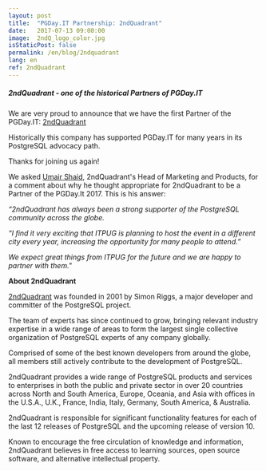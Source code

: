 ```yaml
---
layout: post
title:  "PGDay.IT Partnership: 2ndQuadrant"
date:   2017-07-13 09:00:00
image:  2ndQ_logo_color.jpg
isStaticPost: false
permalink: /en/blog/2ndquadrant
lang: en
ref: 2ndQuadrant
---
```


<h5> 2ndQuadrant - one of the historical Partners of PGDay.IT</h5>

We are very proud to announce that we have the first Partner of the PGDay.IT: [2ndQuadrant](https://www.2ndquadrant.com)

Historically this company has supported PGDay.IT for many years in its PostgreSQL advocacy path.

Thanks for joining us again!

We asked [Umair Shaid](https://www.linkedin.com/in/umair-shahid-9458b327/), 2ndQuadrant's Head of Marketing and Products, for a comment about why he thought
appropriate for 2ndQuadrant to be a Partner of the PGDay.It 2017. This is his answer:

_“2ndQuadrant has always been a strong supporter of the PostgreSQL community across the globe._

_“I find it very exciting that ITPUG is planning to host the event in a different city every year, 
increasing the opportunity for many people to attend.”_

_We expect great things from ITPUG for the future and we are happy to partner with them."_

**About 2ndQuadrant**

[2ndQuadrant](https://www.2ndquadrant.com/en/about/about-2ndquadrant/) was founded in 2001 by Simon Riggs, a major developer 
and committer of the PostgreSQL project. 

The team of experts has since continued to grow, bringing relevant industry expertise in a wide range of areas 
to form the largest single collective organization of PostgreSQL experts of any company globally. 

Comprised of some of the best known developers from around the globe, all members still actively contribute to 
the development of PostgreSQL.

2ndQuadrant provides a wide range of PostgreSQL products and services to enterprises in both the public and private sector 
in over 20 countries across North and South America, Europe, Oceania, and Asia with offices in the U.S.A., U.K., France, 
India, Italy, Germany, South America, & Australia.

2ndQuadrant is responsible for significant functionality features for each of the last 12 releases of PostgreSQL
and the upcoming release of version 10.

Known to encourage the free circulation of knowledge and information, 2ndQuadrant believes in free access 
to learning sources, open source software, and alternative intellectual property.
